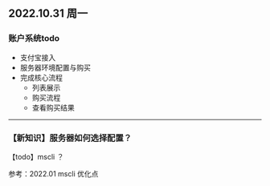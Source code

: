 ## 2022.10.31 周一

### 账户系统todo

- 支付宝接入
- 服务器环境配置与购买
- 完成核心流程
  - 列表展示
  - 购买流程
  - 查看购买结果

---

### 【新知识】服务器如何选择配置？





【todo】mscli ？

参考：2022.01  mscli 优化点